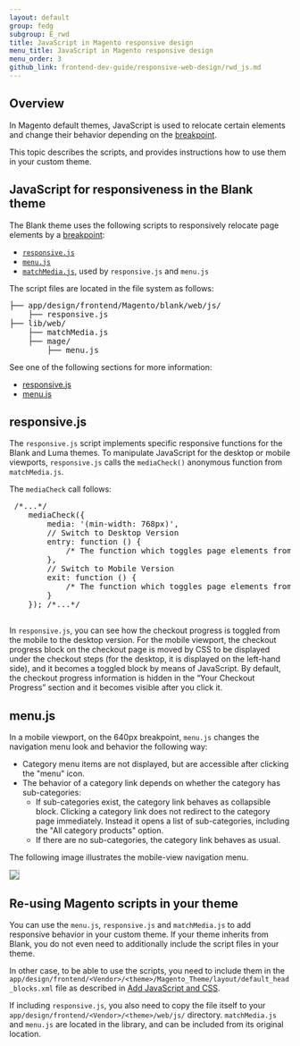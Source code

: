 ```yaml
---
layout: default
group: fedg
subgroup: E_rwd
title: JavaScript in Magento responsive design
menu_title: JavaScript in Magento responsive design
menu_order: 3
github_link: frontend-dev-guide/responsive-web-design/rwd_js.md
---
```


<h2>Overview</h2>

In Magento default themes, JavaScript is used to relocate certain elements and change their behavior depending on the <a href="{{site.gdeurl}}frontend-dev-guide/responsive-web-design/rwd_overview.html" target="_blank">breakpoint</a>.

This topic describes the scripts, and provides instructions how to use them in your custom theme.

<h2>JavaScript for responsiveness in the Blank theme</h2>

The Blank theme uses the following scripts to responsively relocate page elements by a <a href="{{site.gdeurl}}frontend-dev-guide/responsive-web-design/rwd_overview.html#fedg_rwd_terms" target="_blank">breakpoint</a>:

<ul>
<li><a href="{{site.mage2000url}}app/design/frontend/Magento/blank/web/js/responsive.js" target="_blank"><code>responsive.js</code></a></li>
<li><a href="{{site.mage2000url}}/lib/web/mage/menu.js" target="_blank"><code>menu.js</code></a></li>

<li><a href="https://github.com/paulirish/matchMedia.js/" target="_blank"><code>matchMedia.js</code></a>, used by <code>responsive.js</code> and <code>menu.js</code></li>
</ul>

The script files are located in the file system as follows:
<pre>
├── app/design/frontend/Magento/blank/web/js/
    ├── responsive.js
├── lib/web/
    ├── matchMedia.js
    ├── mage/
	    ├── menu.js
</pre>

See one of the following sections for more information:

*	<a href="#fedg_rwd_js_resp">responsive.js</a>
*	<a href="#fedg_rwd_js_nav">menu.js</a>


<h2 id="fedg_rwd_js_resp">responsive.js</h2>

The <code>responsive.js</code> script implements specific responsive functions for the Blank and Luma themes. To manipulate JavaScript for the desktop or mobile viewports, <code>responsive.js</code> calls the <code>mediaCheck()</code> anonymous function from <code>matchMedia.js</code>.


The <code>mediaCheck</code> call follows:

<pre>
 /*...*/
    mediaCheck({
        media: '(min-width: 768px)',
        // Switch to Desktop Version
        entry: function () {
            /* The function which toggles page elements from desktop to mobile mode is called here */
        },
        // Switch to Mobile Version
        exit: function () {
            /* The function which toggles page elements from mobile to desktop mode is called here*/
        }
    }); /*...*/

</pre>


In <code>responsive.js</code>, you can see how the checkout progress is toggled from the mobile to the desktop version. For the mobile viewport, the checkout progress block on the checkout page is moved by CSS to be displayed under the checkout steps (for the desktop, it is displayed on the left-hand side), and it becomes a toggled block by means of JavaScript. By default, the checkout progress information is hidden in the “Your Checkout Progress” section and it becomes visible after you click it.



<h2 id="fedg_rwd_js_nav">menu.js</h2>


In a mobile viewport, on the 640px breakpoint, <code>menu.js</code> changes the navigation menu look and behavior the following way: 
<ul>
<li>Category menu items are not displayed, but are accessible after clicking the "menu" icon.</li>
<li>The behavior of a category link depends on whether the category has sub-categories:
<ul>
<li>If sub-categories exist, the category link behaves as collapsible block. Clicking a category link does not redirect to the category page immediately. Instead it opens a list of sub-categories, including the "All category products" option. </li>
<li>If there are no sub-categories, the category link behaves as usual.</li>
</ul>
</li>
</ul>

The following image illustrates the mobile-view navigation menu.


<img style="border: 1px solid #ABABAB" src="{{site.baseurl}}common/images/js_rwd_menu.png">


<h2 id="rwd_js_reuse">Re-using Magento scripts in your theme</h2>

You can use the <code>menu.js</code>, <code>responsive.js</code> and <code>matchMedia.js</code> to add responsive behavior in your custom theme. 
If your theme inherits from Blank, you do not even need to additionally include the script files in your theme.

In other case, to be able to use the scripts, you need to include them in the <code>app/design/frontend/&lt;Vendor&gt;/&lt;theme&gt;/Magento_Theme/layout/default_head_blocks.xml</code> file as described in <a href="{{site.gdeurl}}frontend-dev-guide/layouts/xml-manage.html#layout_markup_css" target="_blank">Add JavaScript and CSS</a>. 

If including <code>responsive.js</code>, you also need to copy the file itself to your <code>app/design/frontend/&lt;Vendor&gt;/&lt;theme&gt;/web/js/</code> directory. <code>matchMedia.js</code> and <code>menu.js</code> are located in the library, and can be included from its original location.
